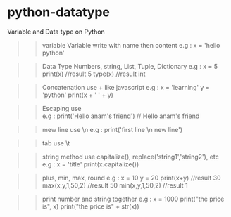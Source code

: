 # python-datatype
Variable and Data type on Python

>> variable
   Variable write with name then content
   e.g : x = 'hello python'

>> Data Type
   Numbers, string, List, Tuple, Dictionary
   e.g : x = 5
         print(x) //result 5
         type(x) //result int

>> Concatenation
   use + like javascript
   e.g : x = 'learning'
         y = 'python'
        print(x + ' ' + y)

>> Escaping
   use \
   e.g : print('Hello anam\'s friend') //'Hello anam's friend

>> mew line
   use \n
  e.g : print('first line \n new line')

>> tab
   use \t

>> string method
   use capitalize(), replace('string1','string2'), etc
   e.g : x = 'title'
        print(x.capitalize())

>> plus, min, max, round
   e.g : x = 10
         y = 20
         print(x+y) //result 30
         max(x,y,1,50,2) //result 50
         min(x,y,1,50,2) //result 1

>> print number and string together
  e.g : x = 1000
        print("the price is", x) 
        print("the price is" + str(x))
